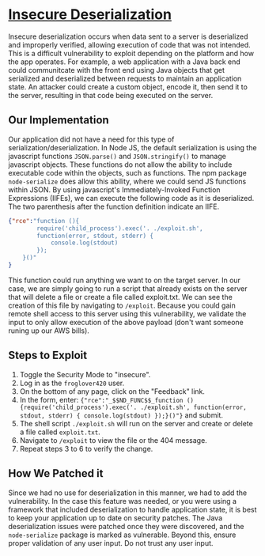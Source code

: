 # [Insecure Deserialization](https://owasp.org/www-project-top-ten/2017/A8_2017-Insecure_Deserialization)

Insecure deserialization occurs when data sent to a server is deserialized and improperly verified, allowing execution of code that was not intended. This is a difficult vulnerability to exploit depending on the platform and how the app operates. For example, a web application with a Java back end could communitcate with the front end using Java objects that get serialized and deserialized between requests to maintain an application state. An attacker could create a custom object, encode it, then send it to the server, resulting in that code being executed on the server.

## Our Implementation

Our application did not have a need for this type of serialization/deserialization. In Node JS, the default serialization is using the javascript functions ```JSON.parse()``` and ```JSON.stringify()``` to manage javascript objects. These functions do not allow the ability to include executable code within the objects, such as functions. The npm package ```node-serialize``` does allow this ability, where we could send JS functions within JSON. By using javascript's Immediately-Invoked Function Expressions (IIFEs), we can execute the following code as it is deserialized. The two parenthesis after the function definition indicate an IIFE.

```json
{"rce":"function (){
        require('child_process').exec('. ./exploit.sh', 
        function(error, stdout, stderr) { 
            console.log(stdout) 
        });
    }()"
}
```

This function could run anything we want to on the target server. In our case, we are simply going to run a script that already exists on the server that will delete a file or create a file called exploit.txt. We can see the creation of this file by navigating to ```/exploit```. Because you could gain remote shell access to this server using this vulnerability, we validate the input to only allow execution of the above payload (don't want someone runing up our AWS bills).

## Steps to Exploit

1. Toggle the Security Mode to "insecure".
2. Log in as the ```froglover420``` user.
3. On the bottom of any page, click on the "Feedback" link.
4. In the form, enter: ```{"rce":"_$$ND_FUNC$$_function (){require('child_process').exec('. ./exploit.sh', function(error, stdout, stderr) { console.log(stdout) });}()"}``` and submit.
5. The shell script ```./exploit.sh``` will run on the server and create or delete a file called ```exploit.txt```.
6. Navigate to ```/exploit``` to view the file or the 404 message.
7. Repeat steps 3 to 6 to verify the change.

## How We Patched it

Since we had no use for deserialization in this manner, we had to add the vulnerability. In the case this feature was needed, or you were using a framework that included deserialization to handle application state, it is best to keep your application up to date on security patches. The Java deserialization issues were patched once they were discovered, and the ```node-serialize``` package is marked as vulnerable. Beyond this, ensure proper validation of any user input. Do not trust any user input.
